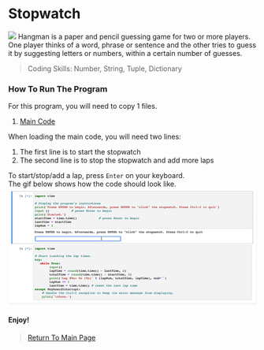 # Stopwatch
<img src="https://cdn.giving.massgeneral.org/assets/daylight-saving-time-banner.jpg">
Hangman is a paper and pencil guessing game for two or more players. One player thinks of a word, phrase or sentence and the other tries to guess it by suggesting letters or numbers, within a certain number of guesses.<br>

> Coding Skills: Number, String, Tuple, Dictionary<br>

### How To Run The Program
For this program, you will need to copy 1 files.<br>
   1. <a href="https://github.com/Theresiap/Personal-Project/blob/master/Stopwatch/Stopwatch.md">Main Code</a>

When loading the main code, you will need two lines:<br>
   1. The first line is to start the stopwatch
   2. The second line is to stop the stopwatch and add more laps

To start/stop/add a lap, press `Enter` on your keyboard.<br>
The gif below shows how the code should look like.
![](Stopwatch.gif)
#### Enjoy!
>  <a href="https://theresiap.github.io/Personal-Project/">Return To Main Page</a>
